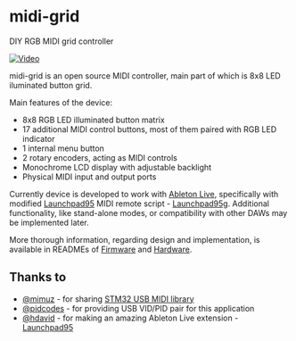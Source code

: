 # midi-grid
DIY RGB MIDI grid controller

[![Video](https://img.youtube.com/vi/7otjcxH8tro/0.jpg)](https://youtu.be/7otjcxH8tro "Demo video")

midi-grid is an open source MIDI controller, main part of which is 8x8 LED iluminated button grid.

Main features of the device:
- 8x8 RGB LED illuminated button matrix
- 17 additional MIDI control buttons, most of them paired with RGB LED indicator
- 1 internal menu button
- 2 rotary encoders, acting as MIDI controls
- Monochrome LCD display with adjustable backlight
- Physical MIDI input and output ports

Currently device is developed to work with [Ableton Live](https://www.ableton.com/en/live/),
specifically with modified [Launchpad95](http://motscousus.com/stuff/2011-07_Novation_Launchpad_Ableton_Live_Scripts/)
MIDI remote script - [Launchpad95g](https://github.com/zukaitis/Launchpad95g). Additional functionality, like stand-alone modes,
or compatibility with other DAWs may be implemented later.

More thorough information, regarding design and implementation, is available in READMEs of [Firmware](https://github.com/zukaitis/midi-grid/tree/master/Firmware)
and [Hardware](https://github.com/zukaitis/midi-grid/tree/master/Hardware).

## Thanks to
- [@mimuz](https://github.com/mimuz) - for sharing [STM32 USB MIDI library](https://github.com/mimuz/mimuz-tuch)
- [@pidcodes](https://github.com/pidcodes) - for providing USB VID/PID pair for this application
- [@hdavid](https://github.com/hdavid) - for making an amazing Ableton Live extension - [Launchpad95](https://github.com/hdavid/Launchpad95)
